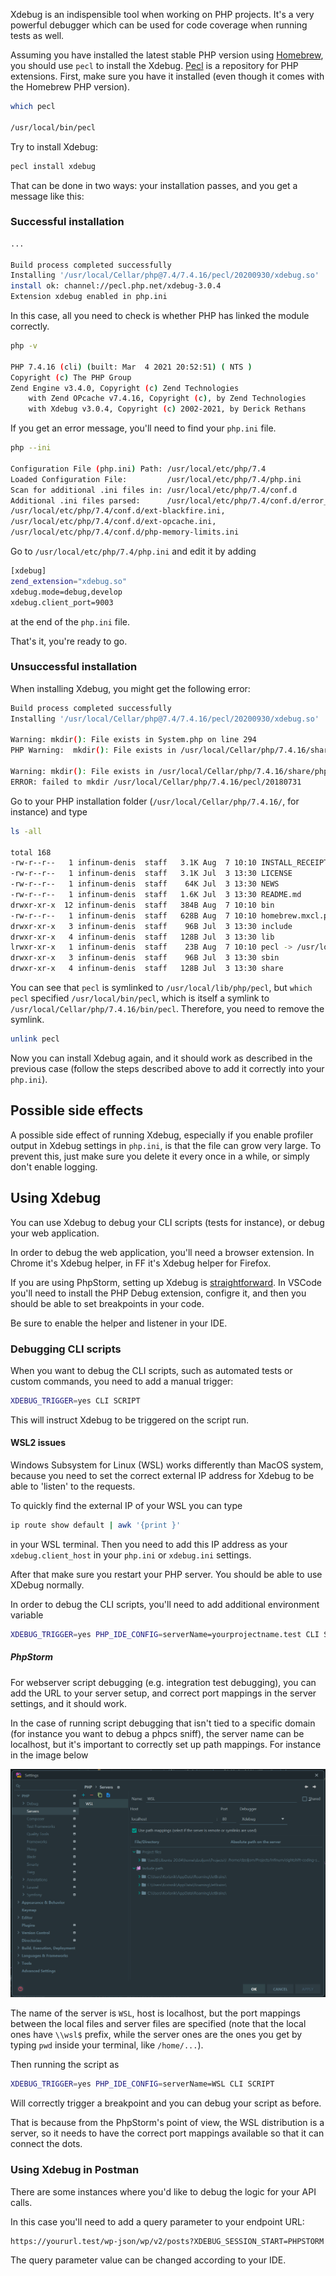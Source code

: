 Xdebug is an indispensible tool when working on PHP projects. It's a very powerful debugger which can be used for code coverage when running tests as well.

Assuming you have installed the latest stable PHP version using [Homebrew](https://brew.sh/), you should use `pecl` to install the Xdebug. [Pecl](https://pecl.php.net/) is a repository for PHP extensions. First, make sure you have it installed (even though it comes with the Homebrew PHP version).

```bash
which pecl

/usr/local/bin/pecl
```

Try to install Xdebug:

```bash
pecl install xdebug
```

That can be done in two ways: your installation passes, and you get a message like this:

### Successful installation

```bash
...

Build process completed successfully
Installing '/usr/local/Cellar/php@7.4/7.4.16/pecl/20200930/xdebug.so'
install ok: channel://pecl.php.net/xdebug-3.0.4
Extension xdebug enabled in php.ini
```

In this case, all you need to check is whether PHP has linked the module correctly.

```bash
php -v

PHP 7.4.16 (cli) (built: Mar  4 2021 20:52:51) ( NTS )
Copyright (c) The PHP Group
Zend Engine v3.4.0, Copyright (c) Zend Technologies
    with Zend OPcache v7.4.16, Copyright (c), by Zend Technologies
    with Xdebug v3.0.4, Copyright (c) 2002-2021, by Derick Rethans
```

If you get an error message, you'll need to find your `php.ini` file.

```bash
php --ini

Configuration File (php.ini) Path: /usr/local/etc/php/7.4
Loaded Configuration File:         /usr/local/etc/php/7.4/php.ini
Scan for additional .ini files in: /usr/local/etc/php/7.4/conf.d
Additional .ini files parsed:      /usr/local/etc/php/7.4/conf.d/error_log.ini,
/usr/local/etc/php/7.4/conf.d/ext-blackfire.ini,
/usr/local/etc/php/7.4/conf.d/ext-opcache.ini,
/usr/local/etc/php/7.4/conf.d/php-memory-limits.ini
```

Go to `/usr/local/etc/php/7.4/php.ini` and edit it by adding

```bash
[xdebug]
zend_extension="xdebug.so"
xdebug.mode=debug,develop
xdebug.client_port=9003
```

at the end of the `php.ini` file.

That's it, you're ready to go.

### Unsuccessful installation

When installing Xdebug, you might get the following error:

```bash
Build process completed successfully
Installing '/usr/local/Cellar/php@7.4/7.4.16/pecl/20200930/xdebug.so'

Warning: mkdir(): File exists in System.php on line 294
PHP Warning:  mkdir(): File exists in /usr/local/Cellar/php/7.4.16/share/php/pear/System.php on line 294

Warning: mkdir(): File exists in /usr/local/Cellar/php/7.4.16/share/php/pear/System.php on line 294
ERROR: failed to mkdir /usr/local/Cellar/php/7.4.16/pecl/20180731
```

Go to your PHP installation folder (`/usr/local/Cellar/php/7.4.16/`, for instance) and type

```bash
ls -all

total 168
-rw-r--r--   1 infinum-denis  staff   3.1K Aug  7 10:10 INSTALL_RECEIPT.json
-rw-r--r--   1 infinum-denis  staff   3.1K Jul  3 13:30 LICENSE
-rw-r--r--   1 infinum-denis  staff    64K Jul  3 13:30 NEWS
-rw-r--r--   1 infinum-denis  staff   1.6K Jul  3 13:30 README.md
drwxr-xr-x  12 infinum-denis  staff   384B Aug  7 10:10 bin
-rw-r--r--   1 infinum-denis  staff   628B Aug  7 10:10 homebrew.mxcl.php.plist
drwxr-xr-x   3 infinum-denis  staff    96B Jul  3 13:30 include
drwxr-xr-x   4 infinum-denis  staff   128B Jul  3 13:30 lib
lrwxr-xr-x   1 infinum-denis  staff    23B Aug  7 10:10 pecl -> /usr/local/lib/php/pecl
drwxr-xr-x   3 infinum-denis  staff    96B Jul  3 13:30 sbin
drwxr-xr-x   4 infinum-denis  staff   128B Jul  3 13:30 share
```

You can see that `pecl` is symlinked to `/usr/local/lib/php/pecl`, but `which pecl` specified `/usr/local/bin/pecl`, which is itself a symlink to `/usr/local/Cellar/php/7.4.16/bin/pecl`. Therefore, you need to remove the symlink.

```bash
unlink pecl
```

Now you can install Xdebug again, and it should work as described in the previous case (follow the steps described above to add it correctly into your `php.ini`).

## Possible side effects

A possible side effect of running Xdebug, especially if you enable profiler output in Xdebug settings in `php.ini`, is that the file can grow very large. To prevent this, just make sure you delete it every once in a while, or simply don't enable logging.

## Using Xdebug

You can use Xdebug to debug your CLI scripts (tests for instance), or debug your web application.

In order to debug the web application, you'll need a browser extension. In Chrome it's Xdebug helper, in FF it's Xdebug helper for Firefox.

If you are using PhpStorm, setting up Xdebug is [straightforward](https://www.jetbrains.com/help/phpstorm/configuring-xdebug.html). In VSCode you'll need to install the PHP Debug extension, configre it, and then you should be able to set breakpoints in your code.

Be sure to enable the helper and listener in your IDE.

### Debugging CLI scripts

When you want to debug the CLI scripts, such as automated tests or custom commands, you need to add a manual trigger:

```bash
XDEBUG_TRIGGER=yes CLI SCRIPT
```

This will instruct Xdebug to be triggered on the script run.

#### WSL2 issues

Windows Subsystem for Linux (WSL) works differently than MacOS system, because you need to set the correct external IP address for Xdebug to be able to 'listen' to the requests.

To quickly find the external IP of your WSL you can type

```bash
ip route show default | awk '{print }'
```

in your WSL terminal. Then you need to add this IP address as your `xdebug.client_host` in your `php.ini` or `xdebug.ini` settings.

After that make sure you restart your PHP server. You should be able to use XDebug normally.

In order to debug the CLI scripts, you'll need to add additional environment variable

```bash
XDEBUG_TRIGGER=yes PHP_IDE_CONFIG=serverName=yourprojectname.test CLI SCRIPT
```
##### PhpStorm 

For webserver script debugging (e.g. integration test debugging), you can add the URL to your server setup, and correct port mappings in the server settings, and it should work.

In the case of running script debugging that isn't tied to a specific domain (for instance you want to debug a phpcs sniff), the server name can be localhost, but it's important to correctly set up path mappings. For instance in the image below

![Server settings for PhpStorm](/img/wsl-xdebug.png)

The name of the server is `WSL`, host is localhost, but the port mappings between the local files and server files are specified (note that the local ones have `\\wsl$` prefix, while the server ones are the ones you get by typing `pwd` inside your terminal, like `/home/...`).

Then running the script as 

```bash
XDEBUG_TRIGGER=yes PHP_IDE_CONFIG=serverName=WSL CLI SCRIPT
```

Will correctly trigger a breakpoint and you can debug your script as before.

That is because from the PhpStorm's point of view, the WSL distribution is a server, so it needs to have the correct port mappings available so that it can connect the dots.

### Using Xdebug in Postman

There are some instances where you'd like to debug the logic for your API calls.

In this case you'll need to add a query parameter to your endpoint URL:

```bash
https://yoururl.test/wp-json/wp/v2/posts?XDEBUG_SESSION_START=PHPSTORM
```

The query parameter value can be changed according to your IDE.